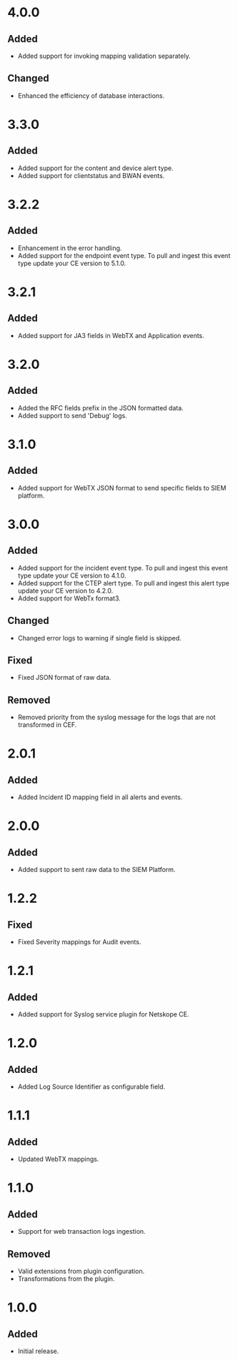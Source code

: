 # 4.0.0
## Added
- Added support for invoking mapping validation separately.
## Changed
- Enhanced the efficiency of database interactions.

# 3.3.0
## Added
- Added support for the content and device alert type. 
- Added support for clientstatus and BWAN events.

# 3.2.2
## Added
- Enhancement in the error handling.
- Added support for the endpoint event type. To pull and ingest this event type update your CE version to 5.1.0.

# 3.2.1
## Added
- Added support for JA3 fields in WebTX and Application events.

# 3.2.0
## Added
- Added the RFC fields prefix in the JSON formatted data.
- Added support to send 'Debug' logs.

# 3.1.0
## Added
- Added support for WebTX JSON format to send specific fields to SIEM platform.

# 3.0.0
## Added
- Added support for the incident event type. To pull and ingest this event type update your CE version to 4.1.0.
- Added support for the CTEP alert type. To pull and ingest this alert type update your CE version to 4.2.0.
- Added support for WebTx format3.
## Changed
- Changed error logs to warning if single field is skipped.
## Fixed
- Fixed JSON format of raw data.
## Removed
- Removed priority from the syslog message for the logs that are not transformed in CEF.

# 2.0.1
## Added
- Added Incident ID mapping field in all alerts and events.

# 2.0.0
## Added
- Added support to sent raw data to the SIEM Platform.

# 1.2.2
## Fixed
- Fixed Severity mappings for Audit events.

# 1.2.1
## Added
- Added support for Syslog service plugin for Netskope CE.

# 1.2.0
## Added
- Added Log Source Identifier as configurable field.

# 1.1.1
## Added
- Updated WebTX mappings.

# 1.1.0
## Added
- Support for web transaction logs ingestion.
## Removed
- Valid extensions from plugin configuration.
- Transformations from the plugin.

# 1.0.0
## Added
- Initial release.
